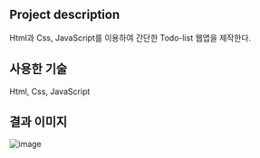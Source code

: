 Project description
----
Html과 Css, JavaScript를 이용하여 간단한 Todo-list 웹앱을 제작한다.


사용한 기술
---
Html, Css, JavaScript


결과 이미지
---
![image](https://user-images.githubusercontent.com/51940808/113503612-f20f6080-956d-11eb-9e36-e5ec7cf839b1.png)

